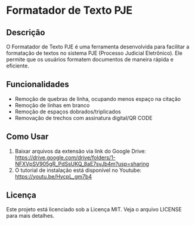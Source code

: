 # Formatador de Texto PJE

## Descrição
O Formatador de Texto PJE é uma ferramenta desenvolvida para facilitar a formatação de textos no sistema PJE (Processo Judicial Eletrônico). Ele permite que os usuários formatem documentos de maneira rápida e eficiente.

## Funcionalidades
- Remoção de quebras de linha, ocupando menos espaço na citação
- Remoção de linhas em branco
- Remoção de espaços dobrados/triplicados
- Removação de trechos com assinatura digital/QR CODE

## Como Usar
1. Baixar arquivos da extensão via link do Google Drive: https://drive.google.com/drive/folders/1-NFXVpSV905gR_PdSsUKQ_8aE7svJb4m?usp=sharing
2. O tutorial de instalação está disponível no Youtube: https://youtu.be/HycpL_gm7b4

## Licença
Este projeto está licenciado sob a Licença MIT. Veja o arquivo LICENSE para mais detalhes.
